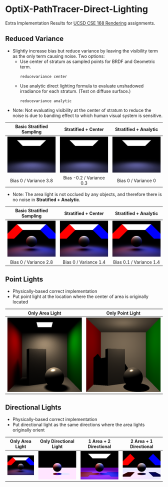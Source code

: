 # OptiX-PathTracer-Direct-Lighting
Extra Implementation Results for [UCSD CSE 168 Rendering](http://cseweb.ucsd.edu/~viscomp/classes/cse168/sp20/168.html) assignments.

## Reduced Variance
- Slightly increase bias but reduce variance by leaving the visibility term as the only term causing noise. Two options:
  * Use center of stratum as sampled points for BRDF and Geometric term.
    ```
    reducevariance center
    ```
  * Use analytic direct lighting formula to evaluate unshadowed irradiance for each stratum. (Test on diffuse surface.)
    ```
    reducevariance analytic
    ```
- Note: Not evaluating visibility at the center of stratum to reduce the noise is due to banding effect to which human visual system is sensitive.


Basic Stratified Sampling  | Stratified + Center       | Stratified + Analytic
:-------------------------:|:-------------------------:|:-------------------------:
![](https://github.com/yuyingyeh/OptiX-PathTracer/blob/master/rv/direct3x3_ori.png)  |  ![](https://github.com/yuyingyeh/OptiX-PathTracer/blob/master/rv/direct3x3_center.png) |  ![](https://github.com/yuyingyeh/OptiX-PathTracer/blob/master/rv/direct3x3_analytic.png)
Bias 0 / Variance 3.8      |  Bias -0.2 / Variance 0.3 |  Bias 0 / Variance 0

- Note: The area light is not occlued by any objects, and therefore there is no noise in **Stratified + Analytic**.

Basic Stratified Sampling  | Stratified + Center       | Stratified + Analytic
:-------------------------:|:-------------------------:|:-------------------------:
![](https://github.com/yuyingyeh/OptiX-PathTracer/blob/master/rv/sphere_ori.png)  |  ![](https://github.com/yuyingyeh/OptiX-PathTracer/blob/master/rv/sphere_center.png) |  ![](https://github.com/yuyingyeh/OptiX-PathTracer/blob/master/rv/sphere_analytic.png)
Bias 0 / Variance 2.8      |  Bias 0 / Variance 1.4 |  Bias 0.1 / Variance 1.4

## Point Lights
- Physically-based correct implementation
- Put point light at the location where the center of area is originally located

Only Area Light            |  Only Point Light
:-------------------------:|:-------------------------:
![](https://github.com/yuyingyeh/OptiX-PathTracer/blob/master/point/cornell_ori.png)  |  ![](https://github.com/yuyingyeh/OptiX-PathTracer/blob/master/point/cornell_point.png)

## Directional Lights
- Physically-based correct implementation
- Put directional light as the same directions where the area lights originally orient

Only Area Light            |  Only Directional Light   | 1 Area + 2 Directional    | 2 Area + 1 Directional
:-------------------------:|:-------------------------:|:-------------------------:|:-------------------------:
![](https://github.com/yuyingyeh/OptiX-PathTracer/blob/master/rv/sphere_center.png)  |  ![](https://github.com/yuyingyeh/OptiX-PathTracer/blob/master/directional/sphere_directional.png) |  ![](https://github.com/yuyingyeh/OptiX-PathTracer/blob/master/directional/sphere_directional_area.png) |  ![](https://github.com/yuyingyeh/OptiX-PathTracer/blob/master/directional/sphere_directional_area2.png)

